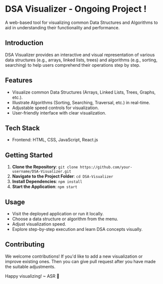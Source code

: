 # DSA Visualizer - Ongoing Project !

A web-based tool for visualizing common Data Structures and Algorithms to aid in understanding their functionality and performance.

## Introduction

DSA Visualizer provides an interactive and visual representation of various data structures (e.g., arrays, linked lists, trees) and algorithms (e.g., sorting, searching) to help users comprehend their operations step by step.

## Features

- Visualize common Data Structures (Arrays, Linked Lists, Trees, Graphs, etc.).
- Illustrate Algorithms (Sorting, Searching, Traversal, etc.) in real-time.
- Adjustable speed controls for visualization.
- User-friendly interface with clear visualization.

## Tech Stack

- Frontend: HTML, CSS, JavaScript, React.js

## Getting Started

1. **Clone the Repository**: `git clone https://github.com/your-username/DSA-Visualizer.git`
2. **Navigate to the Project Folder**: `cd DSA-Visualizer`
3. **Install Dependencies**: `npm install`
4. **Start the Application**: `npm start`

## Usage

- Visit the deployed application or run it locally.
- Choose a data structure or algorithm from the menu.
- Adjust visualization speed.
- Explore step-by-step execution and learn DSA concepts visually.

## Contributing

We welcome contributions! If you'd like to add a new visualization or improve existing ones. Then you can give pull request after you have made the suitable adjustments.

Happy visualizing! ~ ASR 🚀
